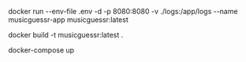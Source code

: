 docker run --env-file .env -d -p 8080:8080 -v ./logs:/app/logs --name musicguessr-app musicguessr:latest

docker build -t musicguessr:latest .

docker-compose up
